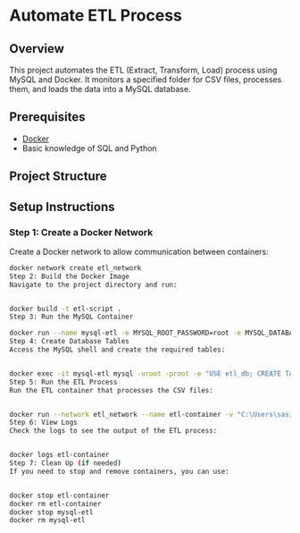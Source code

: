 # Automate ETL Process

## Overview
This project automates the ETL (Extract, Transform, Load) process using MySQL and Docker. It monitors a specified folder for CSV files, processes them, and loads the data into a MySQL database.

## Prerequisites
- [Docker](https://www.docker.com/get-started)
- Basic knowledge of SQL and Python

## Project Structure

## Setup Instructions

### Step 1: Create a Docker Network
Create a Docker network to allow communication between containers:
```bash
docker network create etl_network
Step 2: Build the Docker Image
Navigate to the project directory and run:


docker build -t etl-script .
Step 3: Run the MySQL Container

docker run --name mysql-etl -e MYSQL_ROOT_PASSWORD=root -e MYSQL_DATABASE=etl_db --network etl_network -d mysql:latest
Step 4: Create Database Tables
Access the MySQL shell and create the required tables:


docker exec -it mysql-etl mysql -uroot -proot -e "USE etl_db; CREATE TABLE source_files (id INT AUTO_INCREMENT PRIMARY KEY, file_name VARCHAR(255), transfer_date DATETIME, status VARCHAR(50)); CREATE TABLE transformed_data (id INT AUTO_INCREMENT PRIMARY KEY, file_id INT, processed_data TEXT, FOREIGN KEY (file_id) REFERENCES source_files(id));"
Step 5: Run the ETL Process
Run the ETL container that processes the CSV files:


docker run --network etl_network --name etl-container -v "C:\Users\sasindu\Desktop\Automate ETL process:/app/source_data" etl-script
Step 6: View Logs
Check the logs to see the output of the ETL process:


docker logs etl-container
Step 7: Clean Up (if needed)
If you need to stop and remove containers, you can use:


docker stop etl-container
docker rm etl-container
docker stop mysql-etl
docker rm mysql-etl
